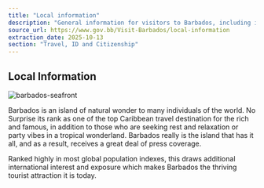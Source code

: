 ```yaml
---
title: "Local information"
description: "General information for visitors to Barbados, including its rank as a top Caribbean travel destination."
source_url: https://www.gov.bb/Visit-Barbados/local-information
extraction_date: 2025-10-13
section: "Travel, ID and Citizenship"
---
```


## Local Information

![barbados-seafront](https:///www.gov.bb/media_files/barbados-seafront.jpg)

Barbados is an island of natural wonder to many individuals of the world. No Surprise its rank as one of the top Caribbean travel destination for the rich and famous, in addition to those who are seeking rest and relaxation or party vibes in a tropical wonderland. Barbados really is the island that has it all, and as a result, receives a great deal of press coverage.

Ranked highly in most global population indexes, this draws additional international interest and exposure which makes Barbados the thriving tourist attraction it is today.
